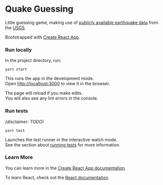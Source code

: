 # Quake Guessing

Little guessing game, making use of [publicly available earthquake data](https://earthquake.usgs.gov/earthquakes/feed/v1.0/geojson.php) 
from the [USGS](https://earthquake.usgs.gov/).

Bootstrapped with [Create React App](https://github.com/facebook/create-react-app).

### Run locally
In the project directory, run:

`yarn start`

This runs the app in the development mode.<br />
Open [http://localhost:3000](http://localhost:3000) to view it in the browser.

The page will reload if you make edits.<br />
You will also see any lint errors in the console.

### Run tests

_(disclaimer: TODO)_

`yarn test`

Launches the test runner in the interactive watch mode.<br />
See the section about [running tests](https://facebook.github.io/create-react-app/docs/running-tests) for more information.

### Learn More

You can learn more in the [Create React App documentation](https://facebook.github.io/create-react-app/docs/getting-started).

To learn React, check out the [React documentation](https://reactjs.org/).